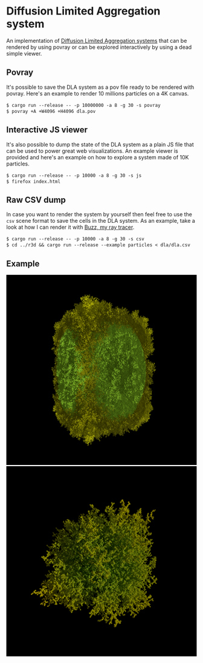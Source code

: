 # Diffusion Limited Aggregation system

An implementation of [Diffusion Limited Aggregation systems][dla] that can be
rendered by using povray or can be explored interactively by using a dead simple
viewer.

## Povray

It's possible to save the DLA system as a pov file ready to be rendered with
povray. Here's an example to render 10 millions particles on a 4K canvas.

```shell
$ cargo run --release -- -p 10000000 -a 8 -g 30 -s povray
$ povray +A +W4096 +H4096 dla.pov
```

## Interactive JS viewer

It's also possible to dump the state of the DLA system as a plain JS file that
can be used to power great web visualizations. An example viewer is provided and
here's an example on how to explore a system made of 10K particles.

```shell
$ cargo run --release -- -p 10000 -a 8 -g 30 -s js
$ firefox index.html
```

## Raw CSV dump

In case you want to render the system by yourself then feel free to use the
`csv` scene format to save the cells in the DLA system. As an example, take a
look at how I can render it with [Buzz, my ray tracer][particles-buzz].

```shell
$ cargo run --release -- -p 10000 -a 8 -g 30 -s csv
$ cd ../r3d && cargo run --release --example particles < dla/dla.csv
```

## Example

![dla-2k](images/dla-small.png)
![dla-2k-buzz](images/dla-small-buzz.png)

[dla]: https://en.wikipedia.org/wiki/Diffusion-limited_aggregation
[particles-buzz]: https://github.com/d-dorazio/r3d/blob/master/buzz/examples/particles.rs
